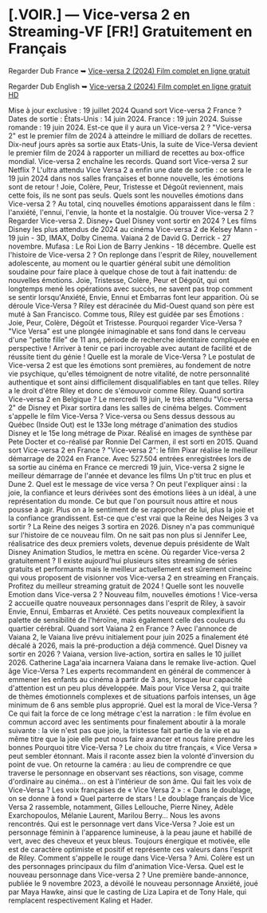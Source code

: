 # [.VOIR.] — Vice-versa 2 en Streaming-VF [FR!] Gratuitement en Français

Regarder Dub France ➥ [Vice-versa 2 (2024) Film complet en ligne gratuit](https://justflixnet.com/fr/movie/1022789/inside-out-2)

Regarder Dub English ➥ [Vice-versa 2 (2024) Film complet en ligne gratuit HD](https://justflixnet.com/fr/movie/1022789/inside-out-2)

Mise à jour exclusive : 19 juillet 2024 
Quand sort Vice-versa 2 France ? 
Dates de sortie : États-Unis : 14 juin 2024. France : 19 juin 2024. Suisse romande : 19 juin 2024. 
Est-ce que il y aura un Vice-versa 2 ? 
"Vice-versa 2" est le premier film de 2024 à atteindre le milliard de dollars de recettes. Dix-neuf jours après sa sortie aux Etats-Unis, la suite de Vice-Versa devient le premier film de 2024 à rapporter un milliard de recettes au box-office mondial. Vice-versa 2 enchaîne les records. 
Quand sort Vice-versa 2 sur Netflix ? 
L'ultra attendu Vice Versa 2 a enfin une date de sortie : ce sera le 19 juin 2024 dans nos salles françaises et bonne nouvelle, les émotions sont de retour ! Joie, Colère, Peur, Tristesse et Dégoût reviennent, mais cette fois, ils ne sont pas seuls. 
Quels sont les nouvelles émotions dans Vice-versa 2 ? 
Au total, cinq nouvelles émotions apparaissent dans le film : l'anxiété, l'ennui, l'envie, la honte et la nostalgie.
Où trouver Vice-versa 2 ? 
Regarder Vice-versa 2. Disney+ 
Quel Disney vont sortir en 2024 ? 
Les films Disney les plus attendus de 2024 au cinéma 
Vice-versa 2 de Kelsey Mann - 19 juin - 3D, IMAX, Dolby Cinema. 
Vaiana 2 de David G. Derrick - 27 novembre. 
Mufasa : Le Roi Lion de Barry Jenkins - 18 décembre. 
Quelle est l'histoire de Vice-versa 2 ? 
On replonge dans l'esprit de Riley, nouvellement adolescente, au moment ou le quartier général subit une démolition soudaine pour faire place à quelque chose de tout à fait inattendu: de nouvelles émotions. Joie, Tristesse, Colère, Peur et Dégoût, qui ont longtemps mené les opérations avec succès, ne savent pas trop comment se sentir lorsqu'Anxiété, Envie, Ennui et Embarras font leur apparition. 
Où se déroule Vice-Versa ? 
Riley est déracinée du Mid-Ouest quand son père est muté à San Francisco. Comme tous, Riley est guidée par ses Émotions : Joie, Peur, Colère, Dégoût et Tristesse. 
Pourquoi regarder Vice-Versa ? 
"Vice Versa" est une plongée inimaginable et sans fond dans le cerveau d'une "petite fille" de 11 ans, période de recherche identitaire compliquée en perspective ! Arriver à tenir ce pari incroyable avec autant de facilité et de réussite tient du génie ! 
Quelle est la morale de Vice-Versa ? 
Le postulat de Vice-versa 2 est que les émotions sont premières, au fondement de notre vie psychique, qu'elles témoignent de notre vitalité, de notre personnalité authentique et sont ainsi difficilement disqualifiables en tant que telles. Riley a le droit d'être Riley et donc de s'émouvoir comme Riley. 
Quand sortira Vice-versa 2 en Belgique ? 
Le mercredi 19 juin, le très attendu "Vice-versa 2" de Disney et Pixar sortira dans les salles de cinéma belges. 
Comment s'appelle le film Vice-Versa ? 
Vice-versa ou Sens dessus dessous au Québec (Inside Out) est le 133e long métrage d'animation des studios Disney et le 15e long métrage de Pixar. Réalisé en images de synthèse par Pete Docter et co-réalisé par Ronnie Del Carmen, il est sorti en 2015.
Quand sort Vice-versa 2 en France ? 
"Vice-versa 2": le film Pixar réalise le meilleur démarrage de 2024 en France. Avec 527.504 entrées enregistrées lors de sa sortie au cinéma en France ce mercredi 19 juin, Vice-versa 2 signe le meilleur démarrage de l'année et devance les films Un p'tit truc en plus et Dune 2. 
Quel est le message de vice versa ? 
On peut l'expliquer ainsi : la joie, la confiance et leurs dérivées sont des émotions liées à un idéal, à une représentation du monde. Ce but que l'on poursuit nous attire et nous pousse à agir. Plus on a le sentiment de se rapprocher de lui, plus la joie et la confiance grandissent. 
Est-ce que c'est vrai que la Reine des Neiges 3 va sortir ? 
La Reine des neiges 3 sortira en 2026. Disney n'a pas communiqué sur l'histoire de ce nouveau film. On ne sait pas non plus si Jennifer Lee, réalisatrice des deux premiers volets, devenue depuis présidente de Walt Disney Animation Studios, le mettra en scène. 
Où regarder Vice-versa 2 gratuitement ? 
Il existe aujourd'hui plusieurs sites streaming de séries gratuits et performants mais le meilleur actuellement est sûrement cineinc qui vous proposent de visionner vos Vice-versa 2 en streaming en Français. Profitez du meilleur streaming gratuit de 2024 ! 
Quelle sont les nouvelle Emotion dans Vice-versa 2 ? 
Nouveau film, nouvelles émotions ! Vice-versa 2 accueille quatre nouveaux personnages dans l'esprit de Riley, à savoir Envie, Ennui, Embarras et Anxiété. Ces petits nouveaux complexifient la palette de sensibilité de l'héroïne, mais également celle des couleurs du quartier cérébral. 
Quand sort Vaiana 2 en France ? 
Avec l'annonce de Vaiana 2, le Vaiana live prévu initialement pour juin 2025 a finalement été décalé à 2026, mais la pré-production a déjà commencé. 
Quel Disney va sortir en 2026 ? 
Vaiana, version live-action, sortira en salles le 10 juillet 2026. Catherine Laga'aia incarnera Vaiana dans le remake live-action. 
Quel âge Vice-Versa ? 
Les experts recommandent en général de commencer à emmener les enfants au cinéma à partir de 3 ans, lorsque leur capacité d'attention est un peu plus développée. Mais pour Vice Versa 2, qui traite de thèmes émotionnels complexes et de situations parfois intenses, un âge minimum de 6 ans semble plus approprié.
Quel est la moral de Vice-Versa ? 
Ce qui fait la force de ce long métrage c'est la narration : le film évolue en commun accord avec les sentiments pour finalement aboutir à la morale suivante : la vie n'est pas que joie, la tristesse fait partie de la vie et au même titre que la joie elle peut nous faire avancer et nous faire prendre les bonnes 
Pourquoi titre Vice-Versa ? 
Le choix du titre français, « Vice Versa » peut sembler étonnant. Mais il raconte assez bien la volonté d'inversion du point de vue. On retourne la caméra : au lieu de comprendre ce que traverse le personnage en observant ses réactions, son visage, comme d'ordinaire au cinéma… on est à l'intérieur de son âme. 
Qui fait les voix de Vice-Versa ? 
Les voix françaises de « Vice Versa 2 » : « Dans le doublage, on se donne à fond » Quel parterre de stars ! Le doublage français de Vice Versa 2 rassemble, notamment, Gilles Lellouche, Pierre Niney, Adèle Exarchopoulos, Mélanie Laurent, Marilou Berry… Nous les avons rencontrés. 
Qui est le personnage vert dans Vice-Versa ? 
Joie est un personnage féminin à l'apparence lumineuse, à la peau jaune et habillé de vert, avec des cheveux et yeux bleus. Toujours énergique et motivée, elle est de caractère optimiste et positif et représente ces valeurs dans l'esprit de Riley. 
Comment s'appelle le rouge dans Vice-Versa ? 
Ami. Colère est un des personnages principaux du film d'animation Vice-Versa. Quel est le nouveau personnage dans Vice-versa 2 ? 
Une première bande-annonce, publiée le 9 novembre 2023, a dévoilé le nouveau personnage Anxiété, joué par Maya Hawke, ainsi que le casting de Liza Lapira et de Tony Hale, qui remplacent respectivement Kaling et Hader.

